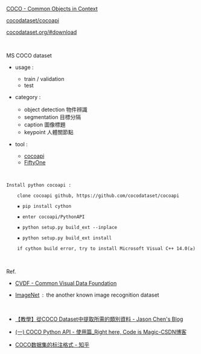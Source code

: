 
[COCO - Common Objects in Context](https://cocodataset.org/#home)

[cocodataset/cocoapi](https://github.com/cocodataset/cocoapi)

[cocodataset.org/#download](https://cocodataset.org/#download)

</br>

MS COCO dataset
- usage :
    - train / validation
    - test

- category :

    - object detection 物件辨識
    - segmentation 目標分隔
    - caption 圖像標題
    - keypoint 人體關節點

- tool :
    - [cocoapi](https://github.com/cocodataset/cocoapi)
    - [FiftyOne](https://fiftyone.ai/)

</br>

```
Install python cocoapi :

    clone cocoapi github, https://github.com/cocodataset/cocoapi

    ▪ pip install cython

    ▪ enter cocoapi/PythonAPI

    ▪ python setup.py build_ext --inplace

    ▪ python setup.py build_ext install

    if cython build error, try to install Microsoft Visual C++ 14.0(≥)
```


</br>

Ref.

- [CVDF - Common Visual Data Foundation](http://www.cvdfoundation.org/)

- [ImageNet](https://www.image-net.org/)&ensp;:&ensp;the  another known image recognition dataset

</br>

- [【教學】從COCO Dataset中提取所需的類別資料 - Jason Chen's Blog](https://jason-chen-1992.weebly.com/home/coco-dataset)

- [(一) COCO Python API - 使用篇_Right here, Code is Magic-CSDN博客](https://blog.csdn.net/gzj2013/article/details/82385164)

- [COCO数据集的标注格式 - 知乎](https://zhuanlan.zhihu.com/p/29393415)